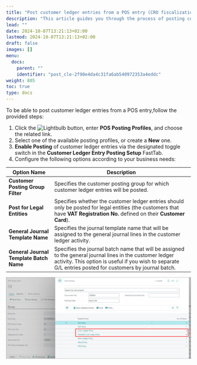 ```yaml
---
title: "Post customer ledger entries from a POS entry (CRO fiscalization)"
description: "This article guides you through the process of posting customer ledger entries from a POS entry."
lead: ""
date: 2024-10-07T13:21:13+02:00
lastmod: 2024-10-07T13:21:13+02:00
draft: false
images: []
menu:
  docs:
    parent: ""
    identifier: "post_cle-2f90e4da4c31fa6ab540972353a4eddc"
weight: 805
toc: true
type: docs
---
```


To be able to post customer ledger entries from a POS entry,follow the provided steps:

1. Click the ![Lightbulb](Lightbulb_icon.PNG) button, enter **POS Posting Profiles**, and choose the related link.     
2. Select one of the available posting profiles, or create a **New** one. 
3. **Enable Posting** of customer ledger entries via the designated toggle switch in the **Customer Ledger Entry Posting Setup** FastTab.
4. Configure the following options according to your business needs: 

  | Option Name      | Description |
  | ----------- | ----------- |
  | **Customer Posting Group Filter** | Specifies the customer posting group for which customer ledger entries will be posted. | 
  | **Post for Legal Entities** | Specifies whether the customer ledger entries should only be posted for legal entities (the customers that have **VAT Registration No.** defined on their **Customer Card**). |
  | **General Journal Template Name** | Specifies the journal template name that will be assigned to the general journal lines in the customer ledger activity. |
  | **General Journal Template Batch Name** | Specifies the journal batch name that will be assigned to the general journal lines in the customer ledger activity. This option is useful if you wish to separate G/L entries posted for customers by journal batch. |

  ![post_cle](Images/post_cle.PNG)